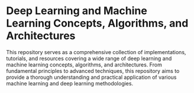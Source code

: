 # Deep Learning and Machine Learning Concepts, Algorithms, and Architectures

This repository serves as a comprehensive collection of implementations, tutorials, and resources covering a wide range of deep learning and machine learning concepts, algorithms, and architectures. From fundamental principles to advanced techniques, this repository aims to provide a thorough understanding and practical application of various machine learning and deep learning methodologies.
